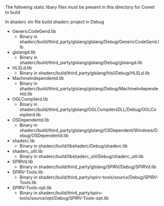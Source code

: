 The following static libary files must be present in this directory for Comet to build

In shaderc sln file build shaderc project in Debug

- GenericCodeGend.lib
  - Binary in shaderc/build/third_party/glslang/glslang/Debug/GenericCodeGend.lib
- glslangd.lib
  - Binary in shaderc/build/third_party/glslang/glslang/Debug/glslangd.lib
- HLSLd.lib
  - Binary in shaderc/build/third_party/glslang/hlsl/Debug/HLSLd.lib
- MachineIndependentd.lib
  - Binary in shaderc/build/third_party/glslang/glslang/Debug/MachineIndependentd.lib
- OGLCompilerd.lib
  - Binary in shaderc/build/third_party/glslang/OGLCompilersDLL/Debug/OGLCompilerd.lib
- OSDependentd.lib
  - Binary in shaderc/build/third_party/glslang/glslang/OSDependent/Windows/Debug/OSDependentd.lib
- shaderc.lib
  - Binary in shaderc/build/libshaderc/Debug/shaderc.lib
- shaderc_util.lib
  - Binary in shaderc/build/libshaderc_util/Debug/shaderc_util.lib
- SPIRVd.lib
  - Binary in shaderc/build/third_party/glslang/SPIRV/Debug/SPIRVd.lib
- SPIRV-Tools.lib
  - Binary in shaderc/build/third_party/spirv-tools/source/Debug/SPIRV-Tools.lib
- SPIRV-Tools-opt.lib
  - Binary in shaderc/build/third_party/spirv-tools/source/opt/Debug/SPIRV-Tools-opt.lib